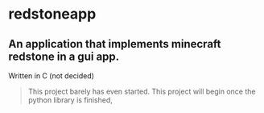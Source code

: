 
# redstoneapp

## An application that implements minecraft redstone in a gui app. 
Written in C (not decided)
> This project barely has even started. This project will begin once the python library is finished,

